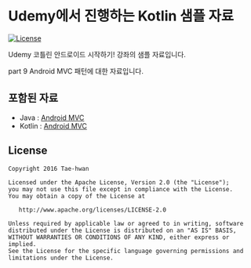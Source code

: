 # Udemy에서 진행하는 Kotlin 샘플 자료

[![License](https://img.shields.io/hexpm/l/plug.svg)]()

Udemy 코틀린 안드로이드 시작하기! 강좌의 샘플 자료입니다.

part 9 Android MVC 패턴에 대한 자료입니다.

## 포함된 자료

 - Java : [Android MVC](https://github.com/taehwandev/Kotlin-Udemy-Sample/tree/04-mvc/app-java/src/main)
 - Kotlin : [Android MVC](https://github.com/taehwandev/Kotlin-Udemy-Sample/tree/04-mvc/app-kotlin/src/main)

## License

```
Copyright 2016 Tae-hwan

Licensed under the Apache License, Version 2.0 (the "License");
you may not use this file except in compliance with the License.
You may obtain a copy of the License at

   http://www.apache.org/licenses/LICENSE-2.0

Unless required by applicable law or agreed to in writing, software
distributed under the License is distributed on an "AS IS" BASIS,
WITHOUT WARRANTIES OR CONDITIONS OF ANY KIND, either express or implied.
See the License for the specific language governing permissions and
limitations under the License.
```
